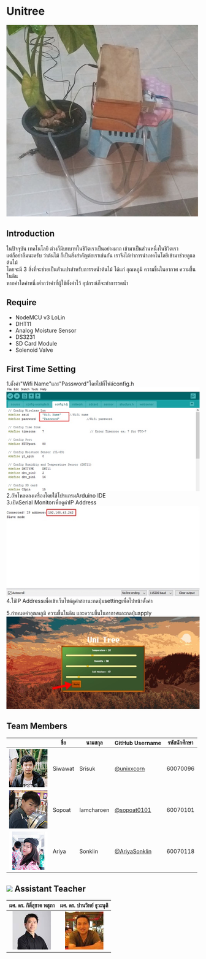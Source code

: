 # Unitree
![](img/preview.jpg)
## Introduction
   ในปัจจุบัน เทคโนโลยี ต่างก็มีบทบาทในชีวิตเราเป็นอย่างมาก เข้ามาเป็นส่วนหนึ่งในชีวิตเรา<br>
   แต่ก็อย่าลืมนะครับ ว่าต้นไม้ ก็เป็นสิ่งสำคัญต่อเราเช่นกัน เราจึงได้ทำการนำเทคโนโลยีเข้ามาช่วยดูแลต้นไม้<br>
   โดยจะมี 3 สิ่งที่จะช่วยเป็นตัวแปรสำหรับการรดน้ำต้นไม้ ได้แก่ อุณหภูมิ ความชื้นในอากาศ ความชื้นในดิน<br>
   หากค่าใดค่าหนึ่งต่ำกว่าค่าที่ผู้ใช้ตั้งค่าไว้ อุปกรณ์ก็จะทำการรดน้ำ
## Require
- NodeMCU v3 LoLin
- DHT11
- Analog Moisture Sensor
- DS3231
- SD Card Module
- Solenoid Valve
## First Time Setting
  1.ตั้งค่า"Wifi Name"และ"Password"โดยไปที่ไฟล์config.h<br>
  ![](img/settingwifi.jpg)<br>
  2.อัพโหลดลงเครื่องโดยใช้โปรแกรมArduino IDE<br>
  3.เปิดSerial Monitorเพื่อดูค่าIP Address<br>
  ![](img/IPaddress.jpg)<br>
  4.ใช้IP Addressเพื่อเข้าเว็บไซด์ดูค่าสถานะกดปุ่มsettingเพื่อไปหน้าตั้งค่า<br>
  
  5.กำหนดค่าอุณหภูมิ ความชื้นในดิน และความชื้นในอากาศและกดปุ่มapply<br>
  ![](img/web2.jpg)<br>
## Team Members
|  |ชื่อ|นามสกุล|GitHub Username|รหัสนักศึกษา|
|:-:|--|------|---------------|---------|
|![](img/siwawat.jpg)|Siwawat|Srisuk|[@unixxcorn](https://github.com/unixxcorn)|60070096|
|![](img/sopoat.jpg)|Sopoat|Iamcharoen|[@sopoat0101](https://github.com/sopoat0101)|60070101|
|![](img/ariya.jpg)|Ariya|Sonklin|[@AriyaSonklin](https://github.com/AriyaSonklin)|60070118|
## ![](img/Supervisor.png) Assistant Teacher
|ผศ. ดร. กิติ์สุชาต พสุภา|ผศ. ดร. ปานวิทย์ ธุวะนุติ|
|:-:|:-:|
|![](img/Aj.%20Oong.png)|![](img/Aj.%20Panwit.png)|

